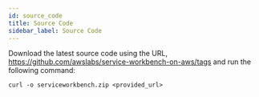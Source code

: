 ```yaml
---
id: source_code
title: Source Code
sidebar_label: Source Code
---
```


Download the latest source code using the URL, https://github.com/awslabs/service-workbench-on-aws/tags and run the following command:

`curl -o serviceworkbench.zip <provided_url>`

